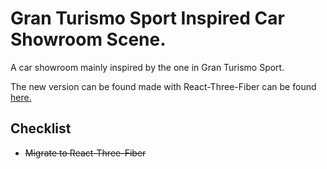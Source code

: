﻿# Gran Turismo Sport Inspired Car Showroom Scene.
 A car showroom mainly inspired by the one in Gran Turismo Sport.

 The new version can be found made with React-Three-Fiber can be found [here.](https://github.com/jdichh/car-showroom-R3F)
## Checklist
<ul>
  <li><strike>Migrate to React-Three-Fiber</strike></li>
</ul>
